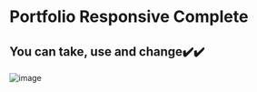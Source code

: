 # Portfolio Responsive Complete
## You can take, use and change✔️✔️
![image](https://user-images.githubusercontent.com/62212877/165587647-13618f01-ddcd-41f8-b508-428cf5353d93.png)
